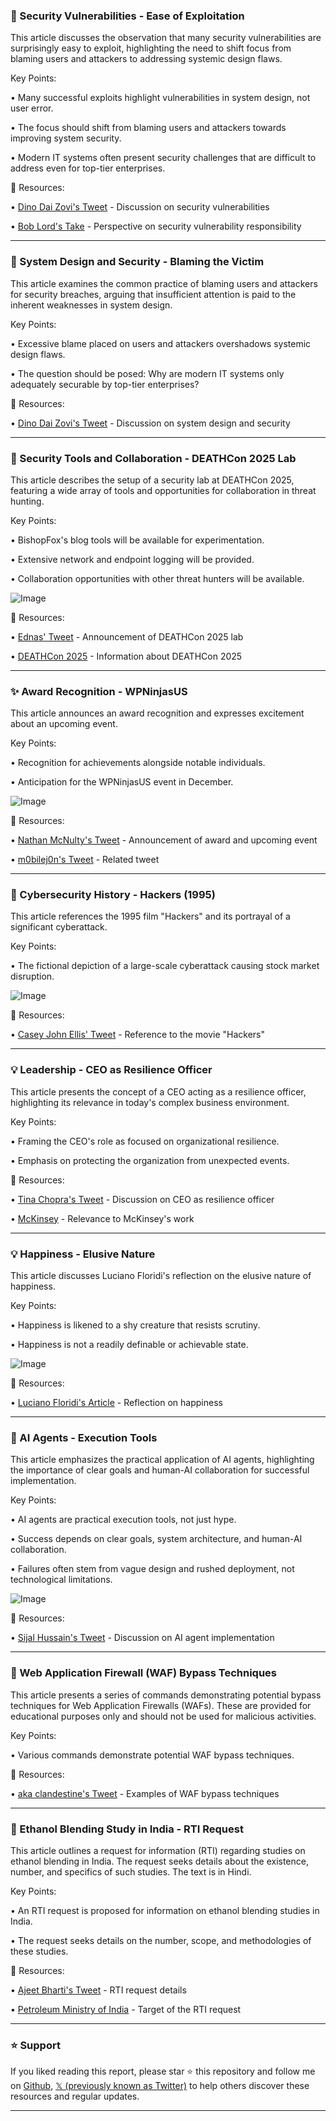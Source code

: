 ### 🤖 Security Vulnerabilities - Ease of Exploitation

This article discusses the observation that many security vulnerabilities are surprisingly easy to exploit, highlighting the need to shift focus from blaming users and attackers to addressing systemic design flaws.

Key Points:

• Many successful exploits highlight vulnerabilities in system design, not user error.


•  The focus should shift from blaming users and attackers towards improving system security.


•  Modern IT systems often present security challenges that are difficult to address even for top-tier enterprises.


🔗 Resources:

• [Dino Dai Zovi's Tweet](https://x.com/dinodaizovi/status/1954737427156984224) -  Discussion on security vulnerabilities


• [Bob Lord's Take](https://x.com/boblord) - Perspective on security vulnerability responsibility


---

### 🤖 System Design and Security - Blaming the Victim

This article examines the common practice of blaming users and attackers for security breaches, arguing that insufficient attention is paid to the inherent weaknesses in system design.

Key Points:

•  Excessive blame placed on users and attackers overshadows systemic design flaws.


•  The question should be posed: Why are modern IT systems only adequately securable by top-tier enterprises?



🔗 Resources:

• [Dino Dai Zovi's Tweet](https://x.com/dinodaizovi/status/1954737431984402585) -  Discussion on system design and security


---

### 🚀 Security Tools and Collaboration - DEATHCon 2025 Lab

This article describes the setup of a security lab at DEATHCon 2025, featuring a wide array of tools and opportunities for collaboration in threat hunting.

Key Points:

•  BishopFox's blog tools will be available for experimentation.


•  Extensive network and endpoint logging will be provided.


•  Collaboration opportunities with other threat hunters will be available.


![Image](https://pbs.twimg.com/tweet_video_thumb/GuGODxJWwAAmTa9.jpg)

🔗 Resources:

• [Ednas' Tweet](https://x.com/ednas) -  Announcement of DEATHCon 2025 lab


• [DEATHCon 2025](https://x.com/DEATHCon2025/status/1936985516370808959) -  Information about DEATHCon 2025


---

### ✨ Award Recognition - WPNinjasUS

This article announces an award recognition and expresses excitement about an upcoming event.

Key Points:

•  Recognition for achievements alongside notable individuals.


•  Anticipation for the WPNinjasUS event in December.


![Image](https://pbs.twimg.com/media/GyCCe1HXMAAAGbh?format=jpg&name=900x900)

🔗 Resources:

• [Nathan McNulty's Tweet](https://x.com/NathanMcNulty/status/1954788745515081732) - Announcement of award and upcoming event


• [m0bilej0n's Tweet](https://x.com/m0bilej0n/status/1954705724308611458/photo/1) - Related tweet


---

### 🤖 Cybersecurity History - Hackers (1995)

This article references the 1995 film "Hackers" and its portrayal of a significant cyberattack.

Key Points:

•  The fictional depiction of a large-scale cyberattack causing stock market disruption.



![Image](https://pbs.twimg.com/media/Gx_rq2kWMAEVYUm?format=jpg&name=small)

🔗 Resources:

• [Casey John Ellis' Tweet](https://x.com/todayininfosec/status/1954539888205811966) - Reference to the movie "Hackers"


---

### 💡 Leadership - CEO as Resilience Officer

This article presents the concept of a CEO acting as a resilience officer, highlighting its relevance in today's complex business environment.

Key Points:

•  Framing the CEO's role as focused on organizational resilience.


•  Emphasis on protecting the organization from unexpected events.


🔗 Resources:

• [Tina Chopra's Tweet](https://x.com/tinapchopra/status/1954555054293123572) - Discussion on CEO as resilience officer


• [McKinsey](https://x.com/McKinsey) -  Relevance to McKinsey's work


---

### 💡 Happiness - Elusive Nature

This article discusses Luciano Floridi's reflection on the elusive nature of happiness.

Key Points:

•  Happiness is likened to a shy creature that resists scrutiny.


•  Happiness is not a readily definable or achievable state.



![Image](https://pbs.twimg.com/media/GyAFGpbWoAAX0ch?format=jpg&name=240x240)

🔗 Resources:

• [Luciano Floridi's Article](https://medium.com/p/on-happiness-and-not-being-able-to-say-hallelujah-series-notes-to-myself-e0cee6c4f9c9?source=social.tw…) - Reflection on happiness


---

### 🤖 AI Agents - Execution Tools

This article emphasizes the practical application of AI agents, highlighting the importance of clear goals and human-AI collaboration for successful implementation.

Key Points:

•  AI agents are practical execution tools, not just hype.


•  Success depends on clear goals, system architecture, and human-AI collaboration.


•  Failures often stem from vague design and rushed deployment, not technological limitations.



![Image](https://pbs.twimg.com/media/GyCvDr3XEAEQJs0?format=jpg&name=small)

🔗 Resources:

• [Sijal Hussain's Tweet](https://x.com/sijlalhussain/status/1954754724386701716) - Discussion on AI agent implementation


---

### 🤖 Web Application Firewall (WAF) Bypass Techniques

This article presents a series of commands demonstrating potential bypass techniques for Web Application Firewalls (WAFs).  These are provided for educational purposes only and should not be used for malicious activities.

Key Points:

•  Various commands demonstrate potential WAF bypass techniques.



🔗 Resources:

• [aka clandestine's Tweet](https://x.com/akaclandestine/status/1954740657450352774) -  Examples of WAF bypass techniques


---

### 🤖 Ethanol Blending Study in India - RTI Request

This article outlines a request for information (RTI) regarding studies on ethanol blending in India. The request seeks details about the existence, number, and specifics of such studies.  The text is in Hindi.

Key Points:

•  An RTI request is proposed for information on ethanol blending studies in India.


•  The request seeks details on the number, scope, and methodologies of these studies.



🔗 Resources:

• [Ajeet Bharti's Tweet](https://x.com/ajeetbharti/status/1954504169638805687) -  RTI request details


• [Petroleum Ministry of India](https://x.com/PetroleumMin) -  Target of the RTI request


---

### ⭐️ Support

If you liked reading this report, please star ⭐️ this repository and follow me on [Github](https://github.com/Drix10), [𝕏 (previously known as Twitter)](https://x.com/DRIX_10_) to help others discover these resources and regular updates.

---